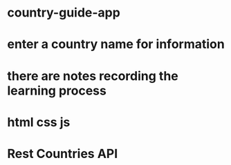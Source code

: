 # country-guide-app
# enter a country name for information
# there are notes recording the learning process
# html css js
# Rest Countries API
